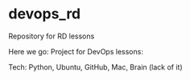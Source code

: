 # devops_rd
Repository for  RD lessons

Here we go:
Project for DevOps lessons:

Tech:
Python, Ubuntu, GitHub, Mac, Brain (lack of it)

